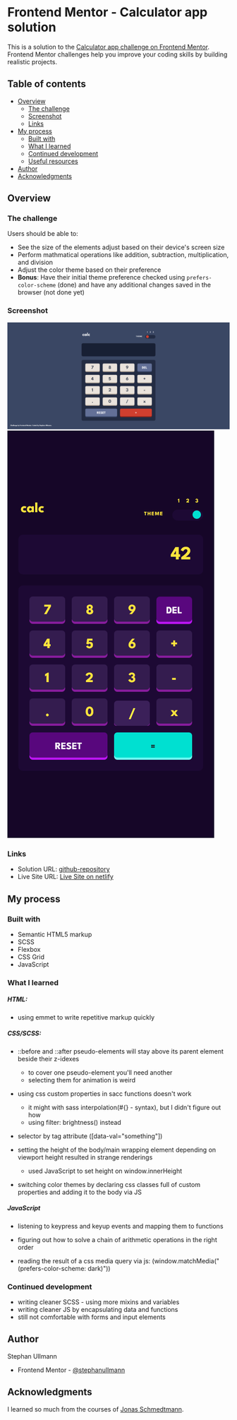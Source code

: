 # Frontend Mentor - Calculator app solution

This is a solution to the [Calculator app challenge on Frontend Mentor](https://www.frontendmentor.io/challenges/calculator-app-9lteq5N29). Frontend Mentor challenges help you improve your coding skills by building realistic projects.

## Table of contents

- [Overview](#overview)
  - [The challenge](#the-challenge)
  - [Screenshot](#screenshot)
  - [Links](#links)
- [My process](#my-process)
  - [Built with](#built-with)
  - [What I learned](#what-i-learned)
  - [Continued development](#continued-development)
  - [Useful resources](#useful-resources)
- [Author](#author)
- [Acknowledgments](#acknowledgments)

## Overview

### The challenge

Users should be able to:

- See the size of the elements adjust based on their device's screen size
- Perform mathmatical operations like addition, subtraction, multiplication, and division
- Adjust the color theme based on their preference
- **Bonus**: Have their initial theme preference checked using `prefers-color-scheme` (done) and have any additional changes saved in the browser (not done yet)

### Screenshot

![Desktop Version - Theme 1](./Desktop-Theme-1.png)
![Mobile Version - Theme 3](./Mobile-Theme-3.png)

### Links

- Solution URL: [github-repository](https://github.com/StephanUllmann/calculator-app)
- Live Site URL: [Live Site on netlify](https://animated-basbousa-2e3294.netlify.app/)

## My process

### Built with

- Semantic HTML5 markup
- SCSS
- Flexbox
- CSS Grid
- JavaScript

### What I learned

##### HTML:

- using emmet to write repetitive markup quickly

##### CSS/SCSS:

- ::before and ::after pseudo-elements will stay above its parent element beside their z-idexes

  - to cover one pseudo-element you'll need another
  - selecting them for animation is weird

- using css custom properties in sacc functions doesn't work

  - it might with sass interpolation(#{} - syntax), but I didn't figure out how
  - using filter: brightness() instead

- selector by tag attribute (\[data-val="something"\])

- setting the height of the body/main wrapping element depending on viewport height resulted in strange renderings

  - used JavaScript to set height on window.innerHeight

- switching color themes by declaring css classes full of custom properties and adding it to the body via JS

##### JavaScript

- listening to keypress and keyup events and mapping them to functions

- figuring out how to solve a chain of arithmetic operations in the right order

- reading the result of a css media query via js:
  (window.matchMedia("(prefers-color-scheme: dark)"))

### Continued development

- writing cleaner SCSS - using more mixins and variables
- writing cleaner JS by encapsulating data and functions
- still not comfortable with forms and input elements

## Author

Stephan Ullmann

- Frontend Mentor - [@stephanullmann](https://www.frontendmentor.io/profile/StephanUllmann)

## Acknowledgments

I learned so much from the courses of [Jonas Schmedtmann](https://codingheroes.io/).
